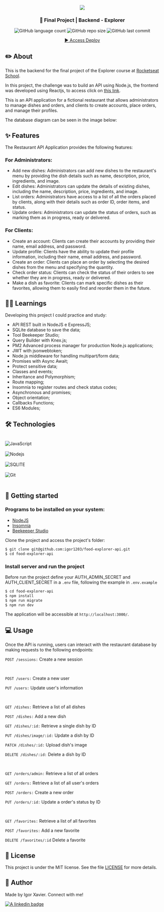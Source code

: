 <div align="center">
   <img src="https://www.rocketseat.com.br/assets/logos/explorer.svg" />
</div>
<h3 align="center">🚀 Final Project | Backend - Explorer</h3>

<div align="center">
  <img alt="GitHub language count" src="https://img.shields.io/github/languages/count/igor1203/food-explorer-api">

  <img alt="GitHub repo size" src="https://img.shields.io/github/repo-size/igor1203/food-explorer-api">
  
  <img alt="GitHub last commit" src="https://img.shields.io/github/last-commit/igor1203/food-explorer-api?color=%231280BF">

 <a href="https://food-explorer-deploy.vercel.app/"> ▶️ Access Deploy </a>
</div>  

## ✏️ About

This is the backend for the final project of the Explorer course at [Rocketseat School](https://www.rocketseat.com.br/).

In this project, the challenge was to build an API using Node.js, the frontend was developed using Reactjs, to access click on [this link](https://github.com/igor1203/food-explorer-frontend).

This is an API application for a fictional restaurant that allows administrators to manage dishes and orders, and clients to create accounts, place orders, and manage their profiles.

The database diagram can be seen in the image below:<br/>


## ✨ Features
The Restaurant API Application provides the following features:
### For Administrators:
- Add new dishes: Administrators can add new dishes to the restaurant's menu by providing the dish details such as name, description, price, ingredients, and image.
- Edit dishes: Administrators can update the details of existing dishes, including the name, description, price, ingredients, and image.
- List orders: Administrators have access to a list of all the orders placed by clients, along with their details such as order ID, order items, and status.
- Update orders: Administrators can update the status of orders, such as marking them as in progress, ready or delivered.
### For Clients:
- Create an account: Clients can create their accounts by providing their name, email address, and password.
- Update profile: Clients have the ability to update their profile information, including their name, email address, and password.
- Create an order: Clients can place an order by selecting the desired dishes from the menu and specifying the quantity.
- Check order status: Clients can check the status of their orders to see whether they are in progress, ready or delivered.
- Make a dish as favorite: Clients can mark specific dishes as their favorites, allowing them to easily find and reorder them in the future.


## 👩‍💻 Learnings

Developing this project I could practice and study:

- API REST built in NodeJS e ExpressJS;
- SQLite database to save the data;
- Tool Beekeeper Studio;
- Query Builder with Knex.js;
- PM2 Advanced process manager for production Node.js applications;
- JWT with jsonwebtoken;
- Node.js middleware for handling multipart/form data;
- Promises with Async Await;
- Protect sensitive data;
- Classes and events;
- Inheritance and Polymorphism;
- Route mapping;
- Insomnia to register routes and check status codes;
- Asynchronous and promises;
- Object orientation;
- Callbacks Functions;
- ES6 Modules;


## 🛠️ Technologies

<div style="display: inline_block"><br/>
  <img align="center" alt="JavaScript" src="https://img.shields.io/badge/JavaScript-F7DF1E?style=for-the-badge&logo=javascript&logoColor=black" />  
  </br>
  </br>
  <img align="center" alt="Nodejs" src="https://img.shields.io/badge/Node.js-43853D?style=for-the-badge&logo=node.js&logoColor=white" />
  </br>
  </br>
  <img align="center" alt="SQLITE" src="https://img.shields.io/badge/SQLite-07405E?style=for-the-badge&logo=sqlite&logoColor=white" />
  </br>
  </br>
  <img align="center" alt="Git" src="https://img.shields.io/badge/Git-E34F26?style=for-the-badge&logo=git&logoColor=white" />
</div>
</br>


## 🚀 Getting started

### Programs to be installed on your system:
- [NodeJS](https://nodejs.org/en/)
- [Insomnia](https://insomnia.rest/download)
- [Beekeeper Studio](https://www.beekeeperstudio.io/)


Clone the project and access the project's folder:

```bash
$ git clone git@github.com:igor1203/food-explorer-api.git
$ cd food-explorer-api
```

### Install server and run the project

Before run the project define your AUTH_ADMIN_SECRET and AUTH_CLIENT_SECRET in a ```.env``` file, following the example in ```.env.example```

```bash
$ cd food-explorer-api
$ npm install
$ npm run migrate
$ npm run dev
```

The application will be accessible at `http://localhost:3000/`.


## 💻 Usage
Once the API is running, users can interact with the restaurant database by making requests to the following endpoints:

`POST /sessions:` Create a new session

<br />

`POST /users:` Create a new user

`PUT /users:` Update user's information

<br />

`GET /dishes:` Retrieve a list of all dishes

`POST /dishes:` Add a new dish

`GET /dishes/:id:` Retrieve a single dish by ID

`PUT /dishes/image/:id:` Update a dish by ID

`PATCH /dishes/:id:` Upload dish's image

`DELETE /dishes/:id:` Delete a dish by ID

<br />

`GET /orders/admin:` Retrieve a list of all orders

`GET /orders:` Retrieve a list of all user's orders

`POST /orders:` Create a new order

`PUT /orders/:id:` Update a order's status by ID

<br />

`GET /favorites:` Retrieve a list of all favorites

`POST /favorites:` Add a new favorite

`DELETE /favorites/:id` Delete a favorite

## 📝 License

This project is under the MIT license. See the file [LICENSE](LICENSE) for more details.


## 🎯 Author

<p>
	Made by Igor Xavier. Connect with me! 	
</p>
<div>
  <a href="https://www.linkedin.com/in/igorxavier12/" target="_blank">
    <img src="https://img.shields.io/badge/LinkedIn-0077B5?style=for-the-badge&logo=linkedin&logoColor=white" alt="A linkedin badge">
  </a>  
</div>
